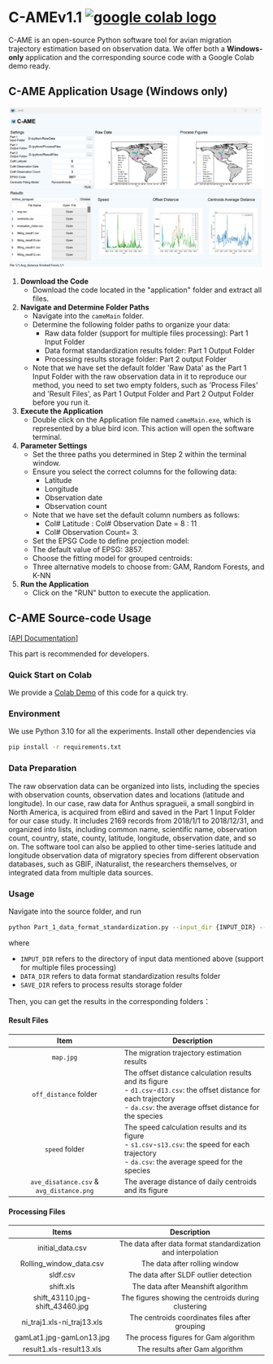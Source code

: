 # C-AMEv1.1 <a href="https://colab.research.google.com/drive/1kOmRemx4p2Wqa2JtFeZtZNlCNiVo8zEc?usp=sharing"><img src="https://colab.research.google.com/assets/colab-badge.svg" alt="google colab logo"></a>
C-AME is an open-source Python software tool for avian migration trajectory estimation based on observation data.
We offer both a **Windows-only** application and the corresponding source code with a Google Colab demo ready.
## C-AME Application Usage (Windows only)
![came](./assets/came-win.png)
1. **Download the Code**
   - Download the code located in the "application" folder and extract all files.
2. **Navigate and Determine Folder Paths**
   - Navigate into the `cameMain` folder.
   - Determine the following folder paths to organize your data:
     - Raw data folder (support for multiple files processing): Part 1 Input Folder
     - Data format standardization results folder: Part 1 Output Folder
     - Processing results storage folder: Part 2 output Folder
   - Note that we have set the default folder 'Raw Data' as the Part 1 Input Folder with the raw observation data in it to reproduce our method, you need to set two empty folders, such as 'Process Files' and 'Result Files', as Part 1 Output Folder and Part 2 Output Folder  before you run it. 
3. **Execute the Application**
   - Double click on the Application file named `cameMain.exe`, which is represented by a blue bird icon. This action will open the software terminal.
4. **Parameter Settings**
   - Set the three paths you determined in Step 2 within the terminal window.
   - Ensure you select the correct columns for the following data:
     - Latitude
     - Longitude
     - Observation date
     - Observation count
   - Note that we have set the default column numbers as follows:
     - Col# Latitude : Col# Observation Date = 8 : 11
     - Col# Observation Count= 3.
   -  Set the EPSG Code to define projection model:
     - The default value of EPSG: 3857.
   -  Choose the fitting model for grouped centroids:
     -  Three alternative models to choose from: GAM, Random Forests, and K-NN
5. **Run the Application**
   - Click on the "RUN" button to execute the application.

## C-AME Source-code Usage 
[[API Documentation](https://shifengshierya.github.io/C-AME/)]

This part is recommended for developers. 
### Quick Start on Colab
We provide a [Colab Demo](https://colab.research.google.com/drive/1kOmRemx4p2Wqa2JtFeZtZNlCNiVo8zEc?usp=sharing) of this code for a quick try.
### Environment
We use Python 3.10 for all the experiments. Install other dependencies via
```bash
pip install -r requirements.txt
```
### Data Preparation
The raw observation data can be organized into lists, including the species with observation counts, observation dates and locations (latitude and longitude). In our case, raw data for Anthus spragueii, a small songbird in North America, is acquired from eBird and saved in the Part 1 Input Folder for our case study. It includes 2169 records from 2018/1/1 to 2018/12/31, and organized into lists, including common name, scientific name, observation count, country, state, county, latitude, longitude, observation date, and so on. The software tool can also be applied to other time-series latitude and longitude observation data of migratory species from different observation databases, such as GBIF, iNaturalist, the researchers themselves, or integrated data from multiple data sources. 

### Usage
Navigate into the source folder, and run 
```bash
python Part_1_data_format_standardization.py --input_dir {INPUT_DIR} --data_dir {DATA_DIR} --save_dir {SAVE_DIR}
```
where 
- `INPUT_DIR` refers to the directory of input data mentioned above (support for multiple files processing)
- `DATA_DIR` refers to data format standardization results folder
- `SAVE_DIR` refers to process results storage folder

Then, you can get the results in the corresponding folders：
#### Result Files
| Item                               | Description                                                                               |
|:------------------------------------:|-------------------------------------------------------------------------------------------|
| `map.jpg`                            | The migration trajectory estimation results                                                  |
| `off_distance` folder                | The offset distance calculation results and its figure <br> - `d1.csv`-`d13.csv`: the offset distance for each trajectory <br> - `da.csv`: the average offset distance for the species|
| `speed` folder                       | The speed calculation results and its figure <br> - `s1.csv`-`s13.csv`: the speed for each trajectory <br> - `da.csv`: the average speed for the species|
| `ave_disatance.csv` & `avg_distance.png`| The average distance of daily centroids and its figure                                    |

#### Processing Files
|           Items           |                               Description                               |
|:-------------------------:|:-----------------------------------------------------------------------:|
|  initial_data.csv         | The data after data format standardization and interpolation          |
|  Rolling_window_data.csv  |                The data after rolling window                            |
|  sldf.csv                 |             The data after SLDF outlier detection                        |
|  shift.xls                |                  The data after Meanshift algorithm                      |
|  shift_43110.jpg-shift_43460.jpg | The figures showing the centroids during clustering                |
|  ni_traj1.xls-ni_traj13.xls     | The centroids coordinates files after grouping                      |
|  gamLat1.jpg-gamLon13.jpg       | The process figures for Gam algorithm                                |
|  result1.xls-result13.xls       | The results after Gam algorithm                                      |

